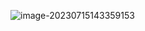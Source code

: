 ![image-20230715143359153](https://gitee.com/hanosong/picgo_drawingbed/raw/master/image-20230715143359153.png)


